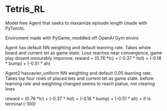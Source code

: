# Tetris_RL

Model free Agent that seeks to maxamize episode length (made with PyTorch). 

Enviroment made with PyGame, moddled off OpenAI Gym enviro

Agent has default NN weighting and default leanring rate.
Takes whole board and current tet as game state. 
Loss reaches near convergence, game play dosent mesurably imporove. 
reward = (0.76 *lc) + (-0.37 * hol) + (-0.18 * bump) + (-0.51 * ah)

Agent2 hasxavier_uniform NN weighting and default 0.05 learning rate.
Takes top four rows of placed tets and current tet as game state. 
before learning rate and weighting changed seems to reach platue, not clearing lines

reward = (0.76 *lc) + (-0.37 * hol) + (-0.18 * bump) + (-0.51 * ah) + if is terminal (-100)
